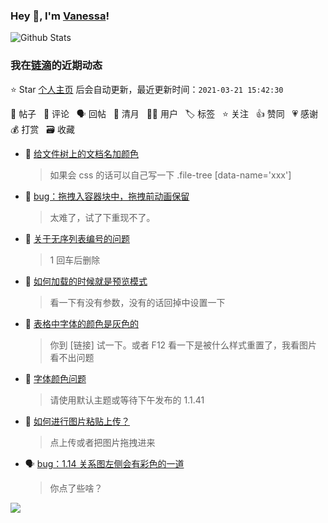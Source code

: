 ### Hey 👋, I'm [Vanessa](http://vanessa.b3log.org/)!

![Github Stats](https://github-readme-stats.vercel.app/api?username=Vanessa219&show_icons=true)

<!--events start -->

### 我在[链滴](https://ld246.com)的近期动态

⭐️ Star [个人主页](https://github.com/Vanessa219/Vanessa219) 后会自动更新，最近更新时间：`2021-03-21 15:42:30`

📝 帖子 &nbsp; 💬 评论 &nbsp; 🗣 回帖 &nbsp; 🌙 清月 &nbsp; 👨‍💻 用户 &nbsp; 🏷️ 标签 &nbsp; ⭐️ 关注 &nbsp; 👍 赞同 &nbsp; 💗 感谢 &nbsp; 💰 打赏 &nbsp; 🗃 收藏

* 💬 [给文件树上的文档名加颜色](https://ld246.com/article/1616305484490/comment/1616306776454#comments)

  > 如果会 css 的话可以自己写一下 .file-tree [data-name='xxx']
* 💬 [bug：拖拽入容器块中，拖拽前动画保留](https://ld246.com/article/1616293002659/comment/1616305118342#comments)

  > 太难了，试了下重现不了。
* 💬 [关于无序列表编号的问题](https://ld246.com/article/1616265861789/comment/1616304283426#comments)

  > 1 回车后删除
* 💬 [如何加载的时候就是预览模式](https://ld246.com/article/1616295266069/comment/1616303940439#comments)

  > 看一下有没有参数，没有的话回掉中设置一下
* 💬 [表格中字体的颜色是灰色的](https://ld246.com/article/1616296073508/comment/1616303885121#comments)

  > 你到 [链接] 试一下。或者 F12 看一下是被什么样式重置了，我看图片看不出问题
* 💬 [字体颜色问题](https://ld246.com/article/1616296236121/comment/1616303809346#comments)

  > 请使用默认主题或等待下午发布的 1.1.41
* 💬 [如何进行图片粘贴上传？](https://ld246.com/article/1616296788888/comment/1616303773500#comments)

  > 点上传或者把图片拖拽进来
* 🗣 [bug：1.14 关系图左侧会有彩色的一道](https://ld246.com/article/1616171431485/comment/1616292602630#comments)

  > 你点了些啥？


<!--events end -->

<a title="Hits" target="_blank" href="https://github.com/Vanessa219/Vanessa219"><img src="https://hits.b3log.org/Vanessa219/Vanessa219.svg"></a>
